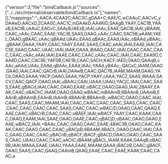 {"version":3,"file":"bindCallback.js","sources":["../../src/internal/observable/bindCallback.ts"],"names":[],"mappings":";;AACA,4CAA2C;AAC3C,gDAA+C;AAE/C,wCAAuC;AACvC,yDAAwD;AACxD,2CAA0C;AAC1C,mDAAkD;AA4KlD,SAAgB,YAAY,CAC1B,YAAsB,EACtB,cAAuC,EACvC,SAAyB;IAEzB,IAAI,cAAc,EAAE;QAClB,IAAI,yBAAW,CAAC,cAAc,CAAC,EAAE;YAC/B,SAAS,GAAG,cAAc,CAAC;SAC5B;aAAM;YAEL,OAAO;gBAAC,cAAc;qBAAd,UAAc,EAAd,qBAAc,EAAd,IAAc;oBAAd,yBAAc;;gBAAK,OAAA,YAAY,CAAC,YAAY,EAAE,SAAS,CAAC,eAAI,IAAI,EAAE,IAAI,CAC5E,SAAG,CAAC,UAAC,IAAI,IAAK,OAAA,iBAAO,CAAC,IAAI,CAAC,CAAC,CAAC,CAAC,cAAc,eAAI,IAAI,EAAE,CAAC,CAAC,cAAc,CAAC,IAAI,CAAC,EAA9D,CAA8D,CAAC,CAC9E;YAF0B,CAE1B,CAAC;SACH;KACF;IAED,OAAO;QAAqB,cAAc;aAAd,UAAc,EAAd,qBAAc,EAAd,IAAc;YAAd,yBAAc;;QACxC,IAAM,OAAO,GAAG,IAAI,CAAC;QACrB,IAAI,OAAwB,CAAC;QAC7B,IAAM,MAAM,GAAG;YACb,OAAO,SAAA;YACP,OAAO,SAAA;YACP,YAAY,cAAA;YACZ,SAAS,WAAA;SACV,CAAC;QACF,OAAO,IAAI,uBAAU,CAAI,UAAA,UAAU;YACjC,IAAI,CAAC,SAAS,EAAE;gBACd,IAAI,CAAC,OAAO,EAAE;oBACZ,OAAO,GAAG,IAAI,2BAAY,EAAK,CAAC;oBAChC,IAAM,OAAO,GAAG;wBAAC,mBAAmB;6BAAnB,UAAmB,EAAnB,qBAAmB,EAAnB,IAAmB;4BAAnB,8BAAmB;;wBAClC,OAAO,CAAC,IAAI,CAAC,SAAS,CAAC,MAAM,IAAI,CAAC,CAAC,CAAC,CAAC,SAAS,CAAC,CAAC,CAAC,CAAC,CAAC,CAAC,SAAS,CAAC,CAAC;wBAC/D,OAAO,CAAC,QAAQ,EAAE,CAAC;oBACrB,CAAC,CAAC;oBAEF,IAAI;wBACF,YAAY,CAAC,KAAK,CAAC,OAAO,EAAM,IAAI,SAAE,OAAO,GAAE,CAAC;qBACjD;oBAAC,OAAO,GAAG,EAAE;wBACZ,IAAI,+BAAc,CAAC,OAAO,CAAC,EAAE;4BAC3B,OAAO,CAAC,KAAK,CAAC,GAAG,CAAC,CAAC;yBACpB;6BAAM;4BACL,OAAO,CAAC,IAAI,CAAC,GAAG,CAAC,CAAC;yBACnB;qBACF;iBACF;gBACD,OAAO,OAAO,CAAC,SAAS,CAAC,UAAU,CAAC,CAAC;aACtC;iBAAM;gBACL,IAAM,KAAK,GAAqB;oBAC9B,IAAI,MAAA,EAAE,UAAU,YAAA,EAAE,MAAM,QAAA;iBACzB,CAAC;gBACF,OAAO,SAAS,CAAC,QAAQ,CAAmB,QAAQ,EAAE,CAAC,EAAE,KAAK,CAAC,CAAC;a